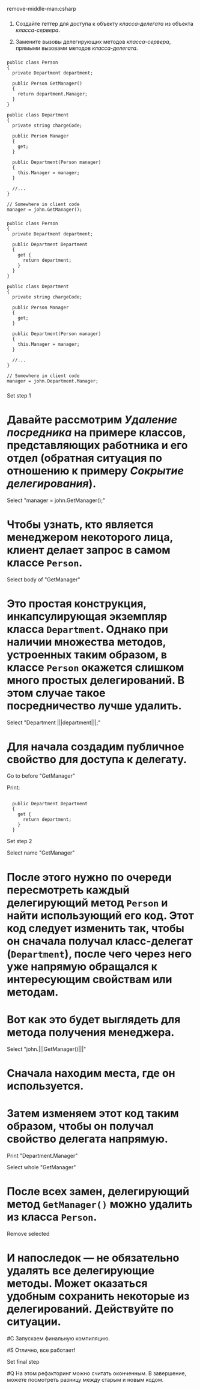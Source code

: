 remove-middle-man:csharp

###

1. Создайте геттер для доступа к объекту <i>класса-делегата</i> из объекта <i>класса-сервера</i>.

2. Замените вызовы делегирующих методов <i>класса-сервера</i>, прямыми вызовами методов <i>класса-делегата</i>.



###

```
public class Person
{
  private Department department;

  public Person GetManager()
  {
    return department.Manager;
  }
}

public class Department
{
  private string chargeCode;

  public Person Manager
  {
    get;
  }
  
  public Department(Person manager)
  {
    this.Manager = manager;
  }
  
  //...
}

// Somewhere in client code
manager = john.GetManager();
```

###

```
public class Person
{
  private Department department;

  public Department Department
  {
    get {
      return department;
    }
  }
}

public class Department
{
  private string chargeCode;

  public Person Manager
  {
    get;
  }
  
  public Department(Person manager)
  {
    this.Manager = manager;
  }
  
  //...
}

// Somewhere in client code
manager = john.Department.Manager;
```

###

Set step 1

# Давайте рассмотрим <i>Удаление посредника</i> на примере классов, представляющих работника и его отдел (обратная ситуация по отношению к примеру <i>Сокрытие делегирования</i>).

Select "manager = john.GetManager();"

# Чтобы узнать, кто является менеджером некоторого лица, клиент делает запрос в самом классе <code>Person</code>.

Select body of "GetManager"

# Это простая конструкция, инкапсулирующая экземпляр класса <code>Department</code>. Однако при наличии множества методов, устроенных таким образом, в классе <code>Person</code> окажется слишком много простых делегирований. В этом случае такое посредничество лучше удалить.

Select "Department |||department|||;"

# Для начала создадим публичное свойство для доступа к делегату.

Go to before "GetManager"

Print:
```

  public Department Department
  {
    get {
      return department;
    }
  }
```
Set step 2

Select name "GetManager"

# После этого нужно по очереди пересмотреть каждый делегирующий метод <code>Person</code> и найти использующий его код. Этот код следует изменить так, чтобы он сначала получал класс-делегат (<code>Department</code>), после чего через него уже напрямую обращался к интересующим свойствам или методам.

# Вот как это будет выглядеть для метода получения менеджера.

Select "john.|||GetManager()|||"

# Сначала находим места, где он используется.

# Затем изменяем этот код таким образом, чтобы он получал свойство делегата напрямую.

Print "Department.Manager"

Select whole "GetManager"

# После всех замен, делегирующий метод <code>GetManager()</code> можно удалить из класса <code>Person</code>.

Remove selected

# И напоследок — не обязательно удалять все делегирующие методы. Может оказаться удобным сохранить некоторые из делегирований. Действуйте по ситуации.

#C Запускаем финальную компиляцию.

#S Отлично, все работает!

Set final step

#Q На этом рефакторинг можно считать оконченным. В завершение, можете посмотреть разницу между старым и новым кодом.